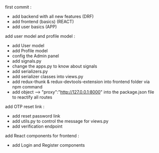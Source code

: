 first commit :

- add backend with all new features (DRF)
- add frontend (basics) (REACT)
- add user basics (APP)

add user model and profile model :

- add User model
- add Profile model
- config the Admin panel
- add signals.py
- change the apps.py to know about signals
- add serializers.py
- add serializer classes into views.py
- add redux-thunk & redux-devtools-extension into frontend folder via npm command
- add object --> "proxy":"http://127.0.0.1:8000" into the package.json file to reactify all routes

add OTP reset link :

- add reset password link
- add utils.py to control the message for views.py
- add verification endpoint

add React components for frontend :

- add Login and Register components
